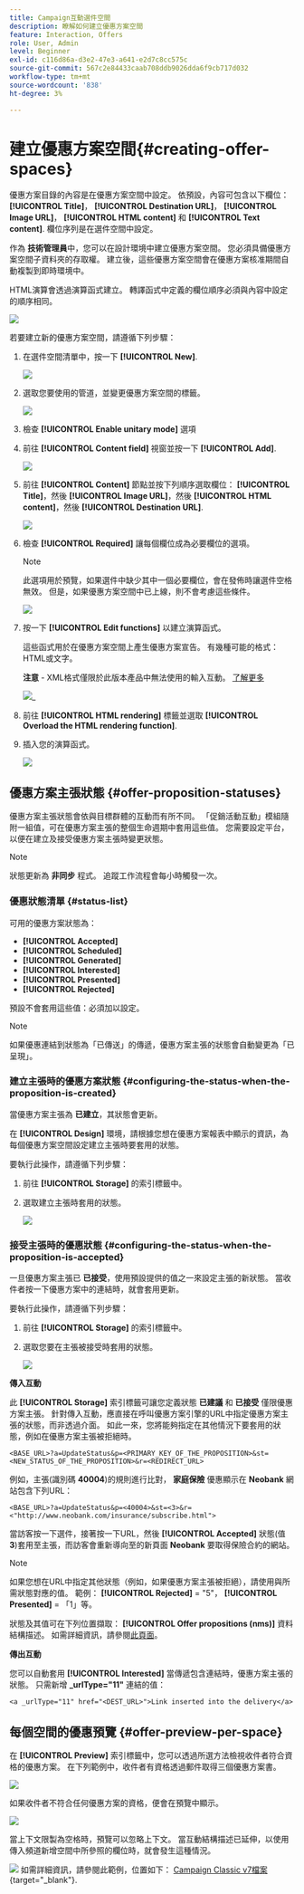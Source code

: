 ```yaml
---
title: Campaign互動選件空間
description: 瞭解如何建立優惠方案空間
feature: Interaction, Offers
role: User, Admin
level: Beginner
exl-id: c116d86a-d3e2-47e3-a641-e2d7c8cc575c
source-git-commit: 567c2e84433caab708ddb9026dda6f9cb717d032
workflow-type: tm+mt
source-wordcount: '838'
ht-degree: 3%

---
```


# 建立優惠方案空間{#creating-offer-spaces}

優惠方案目錄的內容是在優惠方案空間中設定。 依預設，內容可包含以下欄位： **[!UICONTROL Title]**， **[!UICONTROL Destination URL]**， **[!UICONTROL Image URL]**， **[!UICONTROL HTML content]** 和 **[!UICONTROL Text content]**. 欄位序列是在選件空間中設定。

作為 **技術管理員**&#x200B;中，您可以在設計環境中建立優惠方案空間。 您必須具備優惠方案空間子資料夾的存取權。 建立後，這些優惠方案空間會在優惠方案核准期間自動複製到即時環境中。

HTML演算會透過演算函式建立。 轉譯函式中定義的欄位順序必須與內容中設定的順序相同。

![](assets/offer_space_create_009.png)

若要建立新的優惠方案空間，請遵循下列步驟：

1. 在選件空間清單中，按一下 **[!UICONTROL New]**.

   ![](assets/offer_space_create_001.png)

1. 選取您要使用的管道，並變更優惠方案空間的標籤。

   ![](assets/offer_space_create_002.png)

1. 檢查 **[!UICONTROL Enable unitary mode]** 選項

1. 前往 **[!UICONTROL Content field]** 視窗並按一下 **[!UICONTROL Add]**.

   ![](assets/offer_space_create_003.png)

1. 前往 **[!UICONTROL Content]** 節點並按下列順序選取欄位： **[!UICONTROL Title]**，然後 **[!UICONTROL Image URL]**，然後 **[!UICONTROL HTML content]**，然後 **[!UICONTROL Destination URL]**.

   ![](assets/offer_space_create_004.png)

1. 檢查 **[!UICONTROL Required]** 讓每個欄位成為必要欄位的選項。

   >[!NOTE]
   >
   >此選項用於預覽，如果選件中缺少其中一個必要欄位，會在發佈時讓選件空格無效。 但是，如果優惠方案空間中已上線，則不會考慮這些條件。

   ![](assets/offer_space_create_005.png)

1. 按一下 **[!UICONTROL Edit functions]** 以建立演算函式。

   這些函式用於在優惠方案空間上產生優惠方案宣告。 有幾種可能的格式：HTML或文字。

   **注意** - XML格式僅限於此版本產品中無法使用的輸入互動。 [了解更多](../start/v7-to-v8.md#gs-unavailable-features)

   ![](assets/offer_space_create_006.png)_

1. 前往 **[!UICONTROL HTML rendering]** 標籤並選取 **[!UICONTROL Overload the HTML rendering function]**.
1. 插入您的演算函式。

   ![](assets/offer_space_create_007.png)

## 優惠方案主張狀態 {#offer-proposition-statuses}

優惠方案主張狀態會依與目標群體的互動而有所不同。 「促銷活動互動」模組隨附一組值，可在優惠方案主張的整個生命週期中套用這些值。 您需要設定平台，以便在建立及接受優惠方案主張時變更狀態。

>[!NOTE]
>
>狀態更新為 **非同步** 程式。 追蹤工作流程會每小時觸發一次。

### 優惠狀態清單 {#status-list}

可用的優惠方案狀態為：

* **[!UICONTROL Accepted]**
* **[!UICONTROL Scheduled]**
* **[!UICONTROL Generated]**
* **[!UICONTROL Interested]**
* **[!UICONTROL Presented]**
* **[!UICONTROL Rejected]**

預設不會套用這些值：必須加以設定。

>[!NOTE]
>
>如果優惠連結到狀態為「已傳送」的傳遞，優惠方案主張的狀態會自動變更為「已呈現」。

### 建立主張時的優惠方案狀態 {#configuring-the-status-when-the-proposition-is-created}

當優惠方案主張為 **已建立**，其狀態會更新。

在 **[!UICONTROL Design]** 環境，請根據您想在優惠方案報表中顯示的資訊，為每個優惠方案空間設定建立主張時要套用的狀態。

要執行此操作，請遵循下列步驟：

1. 前往 **[!UICONTROL Storage]** 的索引標籤中。
1. 選取建立主張時套用的狀態。

   ![](assets/offer_update_status_001.png)

### 接受主張時的優惠狀態 {#configuring-the-status-when-the-proposition-is-accepted}

一旦優惠方案主張已 **已接受**，使用預設提供的值之一來設定主張的新狀態。 當收件者按一下優惠方案中的連結時，就會套用更新。

要執行此操作，請遵循下列步驟：

1. 前往 **[!UICONTROL Storage]** 的索引標籤中。
1. 選取您要在主張被接受時套用的狀態。

   ![](assets/offer_update_status_002.png)


**傳入互動**

此 **[!UICONTROL Storage]** 索引標籤可讓您定義狀態 **已建議** 和 **已接受** 僅限優惠方案主張。 針對傳入互動，應直接在呼叫優惠方案引擎的URL中指定優惠方案主張的狀態，而非透過介面。 如此一來，您將能夠指定在其他情況下要套用的狀態，例如在優惠方案主張被拒絕時。

```
<BASE_URL>?a=UpdateStatus&p=<PRIMARY_KEY_OF_THE_PROPOSITION>&st=<NEW_STATUS_OF_THE_PROPOSITION>&r=<REDIRECT_URL>
```

例如，主張(識別碼 **40004**)的規則進行比對， **家庭保險** 優惠顯示在 **Neobank** 網站包含下列URL：

```
<BASE_URL>?a=UpdateStatus&p=<40004>&st=<3>&r=<"http://www.neobank.com/insurance/subscribe.html">
```

當訪客按一下選件，接著按一下URL，然後 **[!UICONTROL Accepted]** 狀態(值 **3**)套用至主張，而訪客會重新導向至的新頁面 **Neobank** 要取得保險合約的網站。

>[!NOTE]
>
>如果您想在URL中指定其他狀態（例如，如果優惠方案主張被拒絕），請使用與所需狀態對應的值。 範例： **[!UICONTROL Rejected]** = &quot;5&quot;， **[!UICONTROL Presented]** = 「1」等。
>
>狀態及其值可在下列位置擷取： **[!UICONTROL Offer propositions (nms)]** 資料結構描述。 如需詳細資訊，請參閱[此頁面](../dev/create-schema.md)。

**傳出互動**

您可以自動套用 **[!UICONTROL Interested]** 當傳遞包含連結時，優惠方案主張的狀態。 只需新增 **_urlType=&quot;11&quot;** 連結的值：

```
<a _urlType="11" href="<DEST_URL>">Link inserted into the delivery</a>
```

## 每個空間的優惠預覽 {#offer-preview-per-space}

在 **[!UICONTROL Preview]** 索引標籤中，您可以透過所選方法檢視收件者符合資格的優惠方案。 在下列範例中，收件者有資格透過郵件取得三個優惠方案書。

![](assets/offer_space_overview_002.png)

如果收件者不符合任何優惠方案的資格，便會在預覽中顯示。

![](assets/offer_space_overview_001.png)


當上下文限製為空格時，預覽可以忽略上下文。 當互動結構描述已延伸，以使用傳入頻道新增空間中所參照的欄位時，就會發生這種情況。

![](../assets/do-not-localize/book.png)  如需詳細資訊，請參閱此範例，位置如下： [Campaign Classic v7檔案](https://experienceleague.adobe.com/docs/campaign-classic/using/managing-offers/advanced-parameters/extension-example.html){target="_blank"}.